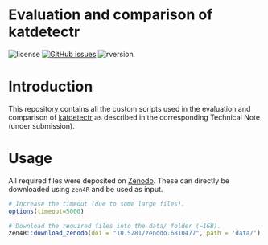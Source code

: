 # Evaluation and comparison of katdetectr

![license](https://img.shields.io/badge/license-GPL--3-blue.svg) [![GitHub issues](https://img.shields.io/github/issues/ErasmusMC-CCBC/katdetectr.svg)]() ![rversion](https://img.shields.io/badge/R%20version-%3E4.1.0-lightgrey.svg)

# Introduction

This repository contains all the custom scripts used in the evaluation and comparison of [katdetectr]('https://github.com/ErasmusMC-CCBC/katdetectr/') as described in the corresponding Technical Note (under submission).

# Usage

All required files were deposited on [Zenodo](https://zenodo.org/record/6623289#.YqBxHi8Rr0o%5D).
These can directly be downloaded using `zen4R` and be used as input.

```R
# Increase the timeout (due to some large files).
options(timeout=5000)

# Download the required files into the data/ folder (~1GB).
zen4R::download_zenodo(doi = "10.5281/zenodo.6810477", path = 'data/')
```
